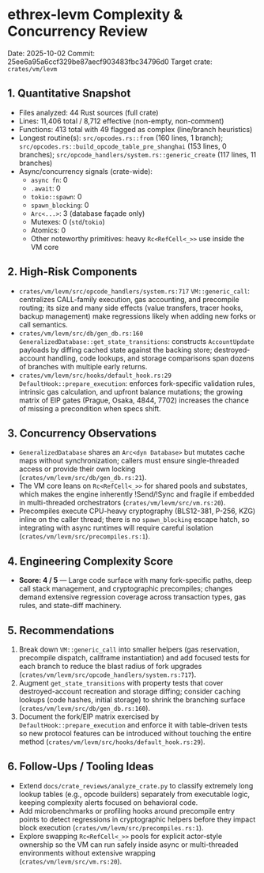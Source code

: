 # ethrex-levm Complexity & Concurrency Review

Date: 2025-10-02
Commit: 25ee6a95a6ccf329be87aecf903483fbc34796d0
Target crate: `crates/vm/levm`

## 1. Quantitative Snapshot
- Files analyzed: 44 Rust sources (full crate)
- Lines: 11,406 total / 8,712 effective (non-empty, non-comment)
- Functions: 413 total with 49 flagged as complex (line/branch heuristics)
- Longest routine(s): `src/opcodes.rs::from` (160 lines, 1 branch); `src/opcodes.rs::build_opcode_table_pre_shanghai` (153 lines, 0 branches); `src/opcode_handlers/system.rs::generic_create` (117 lines, 11 branches)
- Async/concurrency signals (crate-wide):
  - `async fn`: 0
  - `.await`: 0
  - `tokio::spawn`: 0
  - `spawn_blocking`: 0
  - `Arc<...>`: 3 (database façade only)
  - Mutexes: 0 (`std`/`tokio`)
  - Atomics: 0
  - Other noteworthy primitives: heavy `Rc<RefCell<_>>` use inside the VM core

## 2. High-Risk Components
- `crates/vm/levm/src/opcode_handlers/system.rs:717` `VM::generic_call`: centralizes CALL-family execution, gas accounting, and precompile routing; its size and many side effects (value transfers, tracer hooks, backup management) make regressions likely when adding new forks or call semantics.
- `crates/vm/levm/src/db/gen_db.rs:160` `GeneralizedDatabase::get_state_transitions`: constructs `AccountUpdate` payloads by diffing cached state against the backing store; destroyed-account handling, code lookups, and storage comparisons span dozens of branches with multiple early returns.
- `crates/vm/levm/src/hooks/default_hook.rs:29` `DefaultHook::prepare_execution`: enforces fork-specific validation rules, intrinsic gas calculation, and upfront balance mutations; the growing matrix of EIP gates (Prague, Osaka, 4844, 7702) increases the chance of missing a precondition when specs shift.

## 3. Concurrency Observations
- `GeneralizedDatabase` shares an `Arc<dyn Database>` but mutates cache maps without synchronization; callers must ensure single-threaded access or provide their own locking (`crates/vm/levm/src/db/gen_db.rs:21`).
- The VM core leans on `Rc<RefCell<_>>` for shared pools and substates, which makes the engine inherently !Send/!Sync and fragile if embedded in multi-threaded orchestrators (`crates/vm/levm/src/vm.rs:20`).
- Precompiles execute CPU-heavy cryptography (BLS12-381, P-256, KZG) inline on the caller thread; there is no `spawn_blocking` escape hatch, so integrating with async runtimes will require careful isolation (`crates/vm/levm/src/precompiles.rs:1`).

## 4. Engineering Complexity Score
- **Score: 4 / 5** — Large code surface with many fork-specific paths, deep call stack management, and cryptographic precompiles; changes demand extensive regression coverage across transaction types, gas rules, and state-diff machinery.

## 5. Recommendations
1. Break down `VM::generic_call` into smaller helpers (gas reservation, precompile dispatch, callframe instantiation) and add focused tests for each branch to reduce the blast radius of fork upgrades (`crates/vm/levm/src/opcode_handlers/system.rs:717`).
2. Augment `get_state_transitions` with property tests that cover destroyed-account recreation and storage diffing; consider caching lookups (code hashes, initial storage) to shrink the branching surface (`crates/vm/levm/src/db/gen_db.rs:160`).
3. Document the fork/EIP matrix exercised by `DefaultHook::prepare_execution` and enforce it with table-driven tests so new protocol features can be introduced without touching the entire method (`crates/vm/levm/src/hooks/default_hook.rs:29`).

## 6. Follow-Ups / Tooling Ideas
- Extend `docs/crate_reviews/analyze_crate.py` to classify extremely long lookup tables (e.g., opcode builders) separately from executable logic, keeping complexity alerts focused on behavioral code.
- Add microbenchmarks or profiling hooks around precompile entry points to detect regressions in cryptographic helpers before they impact block execution (`crates/vm/levm/src/precompiles.rs:1`).
- Explore swapping `Rc<RefCell<_>>` pools for explicit actor-style ownership so the VM can run safely inside async or multi-threaded environments without extensive wrapping (`crates/vm/levm/src/vm.rs:20`).
